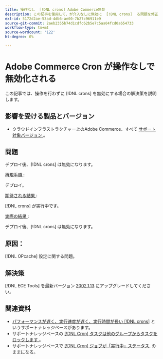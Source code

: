 ```yaml
---
title: 操作なし  [!DNL crons] Adobe Commerce無効
description: この記事を使用して、が介入なしに無効に  [!DNL crons]  る問題を修正します。
exl-id: 5172d2ae-53ad-4db6-ae00-7b27c96911e9
source-git-commit: 2aeb2355b74d1cdfc62b5e7c5aa04fcd0a654733
workflow-type: tm+mt
source-wordcount: '122'
ht-degree: 0%

---
```


# Adobe Commerce Cron が操作なしで無効化される

この記事では、操作を行わずに [!DNL crons] を無効にする場合の解決策を説明します。

## 影響を受ける製品とバージョン

* クラウドインフラストラクチャー上のAdobe Commerce、すべて [&#x200B; サポート対象バージョン &#x200B;](https://www.adobe.com/content/dam/cc/en/legal/terms/enterprise/pdfs/Adobe-Commerce-Software-Lifecycle-Policy.pdf)。

## 問題

デプロイ後、[!DNL crons] は無効になります。

<u> 再現手順 </u>:

デプロイ。

<u> 期待される結果 </u>:

[!DNL crons] が実行中です。

<u> 実際の結果 </u>:

デプロイ後、[!DNL crons] は無効になります。

## 原因：

[!DNL OPcache] 設定に関する問題。

## 解決策

[!DNL ECE Tools] を最新バージョン [2002.1.13](https://experienceleague.adobe.com/ja/docs/commerce-cloud-service/user-guide/release-notes/ece-tools-package#v2002113) にアップグレードしてください。

## 関連資料

* [&#x200B; パフォーマンスが遅く、実行速度が遅く、実行時間が長い  [!DNL crons]](https://experienceleague.adobe.com/docs/commerce-knowledge-base/kb/troubleshooting/miscellaneous/slow-performance-slow-and-long-running-crons.html?lang=ja) というサポートナレッジベースがあります。
* サポートナレッジベースの [[!DNL Cron]  タスクは他のグループからタスクをロックします &#x200B;](https://experienceleague.adobe.com/docs/commerce-knowledge-base/kb/troubleshooting/miscellaneous/cron-tasks-lock-tasks-from-other-groups.html?lang=ja)。
* サポートナレッジベースで [[!DNL Cron]  ジョブが「実行中」ステータス &#x200B;](https://experienceleague.adobe.com/docs/commerce-knowledge-base/kb/troubleshooting/miscellaneous/cron-job-is-stuck-in-running-status.html?lang=ja) のままになる。
